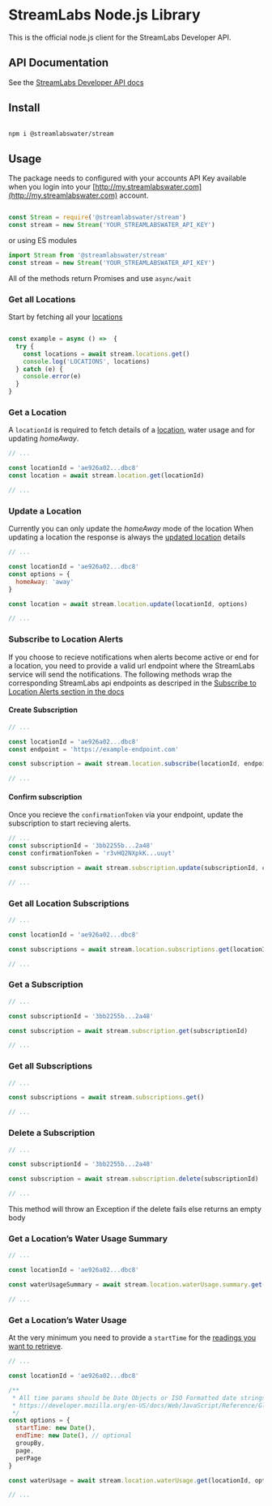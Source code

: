 # StreamLabs Node.js Library

This is the official node.js client for the StreamLabs Developer API.

## API Documentation

See the [StreamLabs Developer API docs](https://developer.streamlabswater.com/docs/index.html)

## Install


```bash

npm i @streamlabswater/stream

```

## Usage

The package needs to configured with your accounts API Key available when you  login into your [http://my.streamlabswater.com](http://my.streamlabswater.com) account.

```javascript

const Stream = require('@streamlabswater/stream')
const stream = new Stream('YOUR_STREAMLABSWATER_API_KEY')

```

or using ES modules 
```javascript
import Stream from '@streamlabswater/stream'
const stream = new Stream('YOUR_STREAMLABSWATER_API_KEY')
```


All of the methods return Promises and use `async/wait`

### Get all Locations
Start by fetching all your [locations](https://developer.streamlabswater.com/docs/get-all-locations.html)

```javascript

const example = async () =>  {
  try {
    const locations = await stream.locations.get()
    console.log('LOCATIONS', locations)
  } catch (e) {
    console.error(e)
  }
}
```

### Get a Location
A `locationId` is required to fetch details of a [location](https://developer.streamlabswater.com/docs/get-a-location.html), water usage and for updating *homeAway*.

```javascript
// ...

const locationId = 'ae926a02...dbc8'
const location = await stream.location.get(locationId)

// ...
```

### Update a Location
Currently you can only update the *homeAway* mode of the location
When updating a location the response is always the [updated location](https://developer.streamlabswater.com/docs/update-a-location.html) details

```javascript
// ...

const locationId = 'ae926a02...dbc8'
const options = {
  homeAway: 'away'
}

const location = await stream.location.update(locationId, options)

// ...
```

### Subscribe to Location Alerts
If you choose to recieve notifications when alerts become active or end for a location, you need to provide a valid url endpoint where the StreamLabs service will send the notifications. The following methods wrap the corresponding StreamLabs api endpoints as descriped in the [Subscribe to Location Alerts section in the docs](https://developer.streamlabswater.com/docs/subscribe-to-location-alerts.html)

#### Create Subscription
```javascript
// ...

const locationId = 'ae926a02...dbc8'
const endpoint = 'https://example-endpoint.com'

const subscription = await stream.location.subscribe(locationId, endpoint)

// ...
```

#### Confirm subscription
Once you recieve the `confirmationToken` via your endpoint, update the subscription to start recieving alerts.

```javascript
// ...
const subscriptionId = '3bb2255b...2a48'
const confirmationToken = 'r3vHQ2NXpkK...uuyt'

const subscription = await stream.subscription.update(subscriptionId, confirmationToken)

// ...
```

### Get all Location Subscriptions
```javascript
// ...

const locationId = 'ae926a02...dbc8'

const subscriptions = await stream.location.subscriptions.get(locationId)

// ...
```

### Get a Subscription
```javascript
// ...

const subscriptionId = '3bb2255b...2a48'

const subscription = await stream.subscription.get(subscriptionId)

// ...
```

### Get all Subscriptions
```javascript
// ...

const subscriptions = await stream.subscriptions.get()

// ...
```

### Delete a Subscription
```javascript
// ...

const subscriptionId = '3bb2255b...2a48'

const subscription = await stream.subscription.delete(subscriptionId)

// ...
```
This method will throw an Exception if the delete fails else returns an empty body

### Get a Location’s Water Usage Summary

```javascript
// ...

const locationId = 'ae926a02...dbc8'

const waterUsageSummary = await stream.location.waterUsage.summary.get(locationId)

// ...
```

### Get a Location’s Water Usage

At the very minimum you need to provide a `startTime` for the [readings you want to retrieve](https://developer.streamlabswater.com/docs/get-water-usage.html).
```javascript
// ...

const locationId = 'ae926a02...dbc8'

/**
 * All time params should be Date Objects or ISO Formatted date strings
 * https://developer.mozilla.org/en-US/docs/Web/JavaScript/Reference/Global_Objects/Date/toISOString
 */
const options = {
  startTime: new Date(),
  endTime: new Date(), // optional
  groupBy,
  page,
  perPage
}

const waterUsage = await stream.location.waterUsage.get(locationId, options)

// ...
```